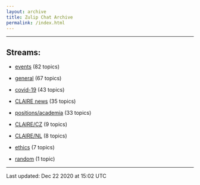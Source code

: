 ```yaml
---
layout: archive
title: Zulip Chat Archive
permalink: /index.html
---
```


---

## Streams:

* [events](stream/201207-events/index.html) (82 topics)

* [general](stream/201199-general/index.html) (67 topics)

* [covid-19](stream/226112-covid-19/index.html) (43 topics)

* [CLAIRE news](stream/201957-CLAIRE-news/index.html) (35 topics)

* [positions/academia](stream/203258-positions/academia/index.html) (33 topics)

* [CLAIRE/CZ](stream/203399-CLAIRE/CZ/index.html) (9 topics)

* [CLAIRE/NL](stream/203255-CLAIRE/NL/index.html) (8 topics)

* [ethics](stream/228366-ethics/index.html) (7 topics)

* [random](stream/202125-random/index.html) (1 topic)

<hr><p>Last updated: Dec 22 2020 at 15:02 UTC</p>